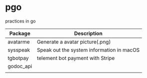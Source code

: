 # pgo
practices in go

| Package | Description |
| --- | ----------- |
| avatarme | Generate a avatar picture(.png) |
| sysspeak | Speak out the system information in macOS |
| tgbotpay |  telement bot payment with Stripe|
| godoc_api |  |
|  |  |